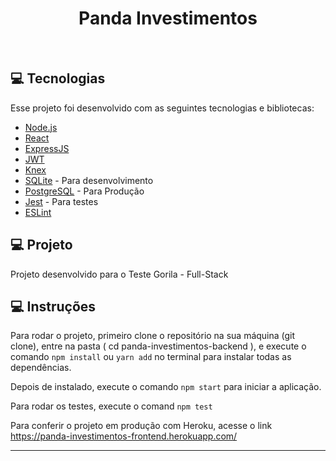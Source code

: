 <h1 align="center">
  Panda Investimentos
</h1>

<br>

## 💻 Tecnologias

Esse projeto foi desenvolvido com as seguintes tecnologias e bibliotecas:

- [Node.js](https://nodejs.org/en/)
- [React](https://reactjs.org)
- [ExpressJS](https://expressjs.com/)
- [JWT](https://jwt.io/)
- [Knex](http://knexjs.org/)
- [SQLite](https://www.sqlite.org/index.html) - Para desenvolvimento
- [PostgreSQL](https://www.postgresql.org/) - Para Produção
- [Jest](https://jestjs.io/) - Para testes
- [ESLint](https://eslint.org/)

## 💻 Projeto

Projeto desenvolvido para o Teste Gorila - Full-Stack

## 💻 Instruções

Para rodar o projeto, primeiro clone o repositório na sua máquina (git clone), entre na pasta ( cd panda-investimentos-backend ), e execute o comando `npm install` 
ou `yarn add` no terminal para instalar todas as dependências. 

Depois de instalado, execute o comando `npm start` para iniciar a aplicação.

Para rodar os testes, execute o comand `npm test` 

Para conferir o projeto em produção com Heroku, acesse o link https://panda-investimentos-frontend.herokuapp.com/

---
